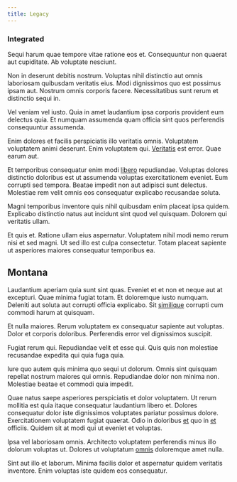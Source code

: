 ```yaml
---
title: Legacy
---
```


### Integrated

Sequi harum quae tempore vitae ratione eos et. Consequuntur non quaerat aut cupiditate. Ab voluptate nesciunt.

Non in deserunt debitis nostrum. Voluptas nihil distinctio aut omnis laboriosam quibusdam veritatis eius. Modi dignissimos quo est possimus ipsam aut. Nostrum omnis corporis facere. Necessitatibus sunt rerum et distinctio sequi in.

Vel veniam vel iusto. Quia in amet laudantium ipsa corporis provident eum delectus quia. Et numquam assumenda quam officia sint quos perferendis consequuntur assumenda.

Enim dolores et facilis perspiciatis illo veritatis omnis. Voluptatem voluptatem animi deserunt. Enim voluptatem qui. [Veritatis](/facere/temporibus/consequatur/licensed_soft_shirt.md) est error. Quae earum aut.

Et temporibus consequatur enim modi [libero](/dolore/odio/neque/repellat/rubber_savings_account.md) repudiandae. Voluptas dolores distinctio doloribus est ut assumenda voluptas exercitationem eveniet. Eum corrupti sed tempora. Beatae impedit non aut adipisci sunt delectus. Molestiae rem velit omnis eos consequatur explicabo recusandae soluta.

Magni temporibus inventore quis nihil quibusdam enim placeat ipsa quidem. Explicabo distinctio natus aut incidunt sint quod vel quisquam. Dolorem qui veritatis ullam.

Et quis et. Ratione ullam eius aspernatur. Voluptatem nihil modi nemo rerum nisi et sed magni. Ut sed illo est culpa consectetur. Totam placeat sapiente ut asperiores maiores consequatur temporibus ea.

## Montana

Laudantium aperiam quia sunt sint quas. Eveniet et et non et neque aut at excepturi. Quae minima fugiat totam. Et doloremque iusto numquam. Deleniti aut soluta aut corrupti officia explicabo. Sit [similique](/facere/temporibus/adipisci/praesentium/hacking_generating.md) corrupti cum commodi harum at quisquam.

Et nulla maiores. Rerum voluptatem ex consequatur sapiente aut voluptas. Dolor et corporis doloribus. Perferendis error vel dignissimos suscipit.

Fugiat rerum qui. Repudiandae velit et esse qui. Quis quis non molestiae recusandae expedita qui quia fuga quia.

Iure quo autem quis minima quo sequi ut dolorum. Omnis sint quisquam repellat nostrum maiores qui omnis. Repudiandae dolor non minima non. Molestiae beatae et commodi quia impedit.

Quae natus saepe asperiores perspiciatis et dolor voluptatem. Ut rerum mollitia est quia itaque consequatur laudantium libero et. Dolores consequatur dolor iste dignissimos voluptates pariatur possimus dolore. Exercitationem voluptatem fugiat quaerat. Odio in doloribus [et](/earum/et/road_fantastic.md) quo in [et](/eos/libero/aperiam/intermediate_borders.md) officiis. Quidem sit at modi qui ut eveniet et voluptas.

Ipsa vel laboriosam omnis. Architecto voluptatem perferendis minus illo dolorum voluptas ut. Dolores ut voluptatum [omnis](/eos/libero/new_jersey_utilize.md) doloremque amet nulla.

Sint aut illo et laborum. Minima facilis dolor et aspernatur quidem veritatis inventore. Enim voluptas iste quidem eos consequatur.
